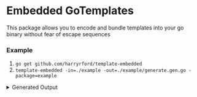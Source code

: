 # Embedded GoTemplates
This package allows you to encode and bundle templates into your go binary without fear of escape sequences

### Example
1. `go get github.com/harryrford/template-embedded`
2. `template-embedded -in=./example -out=./example/generate.gen.go -package=example`
<details><summary>Generated Output</summary>
<p>

```go
package example

import (
	"encoding/base64"
	"text/template"
)

var embeddedTemplates = map[string]string{
	"example.tmpl": "cGFja2FnZSB7ey5QYWNrYWdlTmFtZX19DQoNCmltcG9ydCAiZm10Ig0KDQpmdW5jIG1haW4oKSB7DQoJZm10LlByaW50bG4oInt7Lk1lc3NhZ2V9fSIpDQp9",
}

// Parse parses declared templates
func Parse(t *template.Template) (*template.Template, error) {
	for name, encoded := range embeddedTemplates {
		var tmpl *template.Template
		if t == nil {
			t = template.New(name)
		}
		if name == t.Name() {
			tmpl = t
		} else {
			tmpl = t.New(name)
		}
		decoded, err := base64.StdEncoding.DecodeString(encoded)
		if err != nil {
			return nil, err
		}
		if _, err := tmpl.Parse(string(decoded)); err != nil {
			return nil, err
		}
	}
	return t, nil
}
```

</p>
</details>